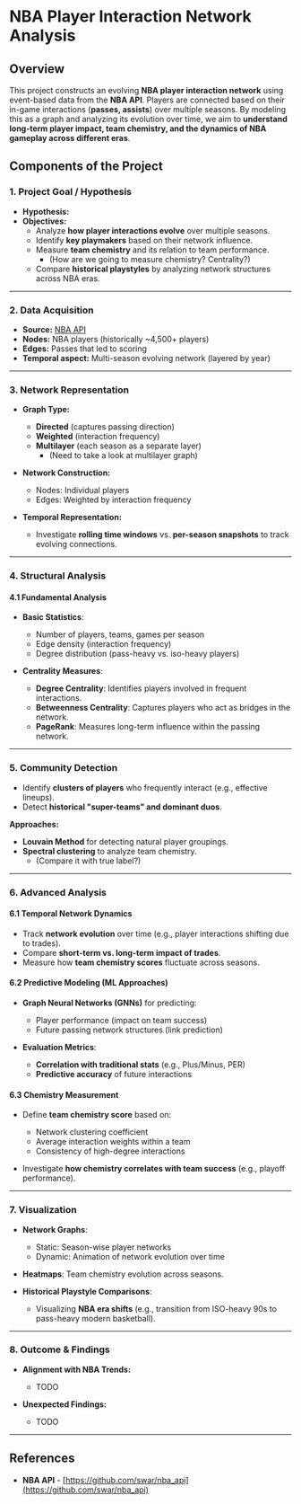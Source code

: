 # NBA Player Interaction Network Analysis

## Overview

This project constructs an evolving **NBA player interaction network** using event-based data from the **NBA API**. Players are connected based on their in-game interactions (**passes, assists**) over multiple seasons. By modeling this as a graph and analyzing its evolution over time, we aim to **understand long-term player impact, team chemistry, and the dynamics of NBA gameplay across different eras**.

## Components of the Project

### 1. Project Goal / Hypothesis

- **Hypothesis:** 
- **Objectives:**
  - Analyze **how player interactions evolve** over multiple seasons.
  - Identify **key playmakers** based on their network influence.
  - Measure **team chemistry** and its relation to team performance.
    - (How are we going to measure chemistry? Centrality?)
  - Compare **historical playstyles** by analyzing network structures across NBA eras.

---

### 2. Data Acquisition

- **Source:** [NBA API](https://github.com/swar/nba_api)
- **Nodes:** NBA players (historically ~4,500+ players)
- **Edges:** Passes that led to scoring
- **Temporal aspect:** Multi-season evolving network (layered by year)

---

### 3. Network Representation

- **Graph Type:** 
  - **Directed** (captures passing direction)
  - **Weighted** (interaction frequency)
  - **Multilayer** (each season as a separate layer)
    - (Need to take a look at multilayer graph)

- **Network Construction:**
  - Nodes: Individual players
  - Edges: Weighted by interaction frequency

- **Temporal Representation:**
  - Investigate **rolling time windows** vs. **per-season snapshots** to track evolving connections.

---

### 4. Structural Analysis

#### 4.1 Fundamental Analysis
- **Basic Statistics**: 
  - Number of players, teams, games per season
  - Edge density (interaction frequency)
  - Degree distribution (pass-heavy vs. iso-heavy players)
  
- **Centrality Measures**:
  - **Degree Centrality**: Identifies players involved in frequent interactions.
  - **Betweenness Centrality**: Captures players who act as bridges in the network.
  - **PageRank**: Measures long-term influence within the passing network.

---

### 5. Community Detection

- Identify **clusters of players** who frequently interact (e.g., effective lineups).
- Detect **historical "super-teams" and dominant duos**.

**Approaches:**
- **Louvain Method** for detecting natural player groupings.
- **Spectral clustering** to analyze team chemistry.
  - (Compare it with true label?)

---

### 6. Advanced Analysis

#### 6.1 Temporal Network Dynamics
- Track **network evolution** over time (e.g., player interactions shifting due to trades).
- Compare **short-term vs. long-term impact of trades**.
- Measure how **team chemistry scores** fluctuate across seasons.

#### 6.2 Predictive Modeling (ML Approaches)
- **Graph Neural Networks (GNNs)** for predicting:
  - Player performance (impact on team success)
  - Future passing network structures (link prediction)
  
- **Evaluation Metrics**:
  - **Correlation with traditional stats** (e.g., Plus/Minus, PER)
  - **Predictive accuracy** of future interactions

#### 6.3 Chemistry Measurement
- Define **team chemistry score** based on:
  - Network clustering coefficient
  - Average interaction weights within a team
  - Consistency of high-degree interactions

- Investigate **how chemistry correlates with team success** (e.g., playoff performance).

---

### 7. Visualization

- **Network Graphs**:
  - Static: Season-wise player networks
  - Dynamic: Animation of network evolution over time

- **Heatmaps**: Team chemistry evolution across seasons.

- **Historical Playstyle Comparisons**:
  - Visualizing **NBA era shifts** (e.g., transition from ISO-heavy 90s to pass-heavy modern basketball).

---

### 8. Outcome & Findings

- **Alignment with NBA Trends:**
  - TODO

- **Unexpected Findings:**
  - TODO

---

## References
- **NBA API** - [https://github.com/swar/nba_api](https://github.com/swar/nba_api)
